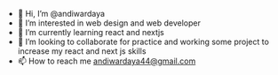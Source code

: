 - 👋 Hi, I’m @andiwardaya
- 👀 I’m interested in web design and web developer
- 🌱 I’m currently learning react and nextjs
- 💞️ I’m looking to collaborate for practice and working some project to increase my react and next js skills
- 📫 How to reach me andiwardaya44@gmail.com

<!---
andiwardaya/andiwardaya is a ✨ special ✨ repository because its `README.md` (this file) appears on your GitHub profile.
You can click the Preview link to take a look at your changes.
--->
